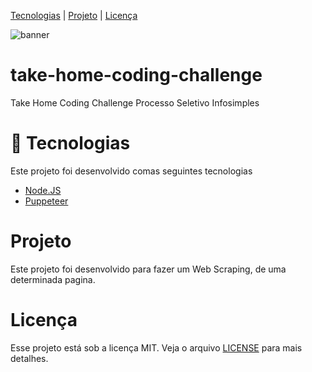 [Tecnologias](https://github.com/Ias4g/take-home-coding-challenge#-Tecnologias) | [Projeto](https://github.com/Ias4g/take-home-coding-challenge#projeto) | [Licença](https://github.com/Ias4g/take-home-coding-challenge#licença)

![banner](https://user-images.githubusercontent.com/62667424/186507967-4d89772c-4680-490a-b07e-3bbdf579e716.png)

# take-home-coding-challenge
 Take Home Coding Challenge Processo Seletivo Infosimples

# 🚀 Tecnologias
Este projeto foi desenvolvido comas seguintes tecnologias
* [Node.JS](https://nodejs.org/en/)
* [Puppeteer](https://github.com/puppeteer/puppeteer)

# Projeto
Este projeto foi desenvolvido para fazer um Web Scraping, de uma determinada pagina.

# Licença
Esse projeto está sob a licença MIT. Veja o arquivo [LICENSE](LICENSE) para mais detalhes.